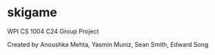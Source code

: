 # skigame
WPI CS 1004 C24 Group Project

Created by Anoushka Mehta, Yasmin Muniz, Sean Smith, Edward Song
